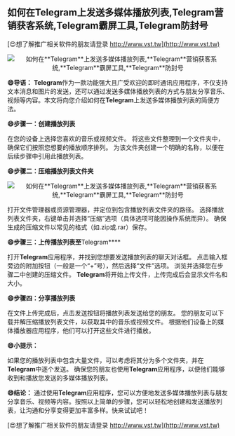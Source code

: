 ## **如何在**Telegram**上发送多媒体播放列表,**Telegram**营销获客系统,**Telegram**霸屏工具,**Telegram**防封号**

[😍想了解推广相关软件的朋友请登录 http://www.vst.tw](http://www.vst.tw)

 <center><img src="https://vst.tw/MP4/tuiguang/png/8.png" alt="如何在**Telegram**上发送多媒体播放列表,**Telegram**营销获客系统,**Telegram**霸屏工具,**Telegram**防封号"></center>

**😄导语：**
**Telegram**作为一款功能强大且广受欢迎的即时通讯应用程序，不仅支持文本消息和图片的发送，还可以通过发送多媒体播放列表的方式与朋友分享音乐、视频等内容。本文将向您介绍如何在**Telegram**上发送多媒体播放列表的简便方法。

**😄步骤一：创建播放列表**

在您的设备上选择您喜欢的音乐或视频文件。
将这些文件整理到一个文件夹中，确保它们按照您想要的播放顺序排列。
为该文件夹创建一个明确的名称，以便在后续步骤中引用此播放列表。

**😄步骤二：压缩播放列表文件夹**

 <center><img src="https://vst.tw/MP4/tuiguang/png/3.png" alt="如何在**Telegram**上发送多媒体播放列表,**Telegram**营销获客系统,**Telegram**霸屏工具,**Telegram**防封号"></center>

打开文件管理器或资源管理器，并定位到包含播放列表文件夹的路径。
选择播放列表文件夹，右键单击并选择“压缩”选项（具体选项可能因操作系统而异）。
确保生成的压缩文件以常见的格式（如.zip或.rar）保存。

**😄步骤三：上传播放列表至**Telegram****

打开**Telegram**应用程序，并找到您想要发送播放列表的聊天对话框。
点击输入框旁边的附加按钮（一般是一个“+”号），然后选择“文件”选项。
浏览并选择您在步骤二中创建的压缩文件。
**Telegram**将开始上传文件，上传完成后会显示文件名和大小。

**😄步骤四：分享播放列表**

在文件上传完成后，点击发送按钮将播放列表发送给您的朋友。
您的朋友可以下载并解压缩播放列表文件，以获取其中的音乐或视频文件。
根据他们设备上的媒体播放器应用程序，他们可以打开这些文件进行播放。

**😄小提示：**

如果您的播放列表中包含大量文件，可以考虑将其分为多个文件夹，并在**Telegram**中逐个发送。
确保您的朋友也使用**Telegram**应用程序，以便他们能够收到和播放您发送的多媒体播放列表。

**😄结论：**
通过使用**Telegram**应用程序，您可以方便地发送多媒体播放列表与朋友分享音乐、视频等内容。按照以上简单的步骤，您可以轻松地创建和发送播放列表，让沟通和分享变得更加丰富多样。快来试试吧！

[😍想了解推广相关软件的朋友请登录 http://www.vst.tw](http://www.vst.tw)



